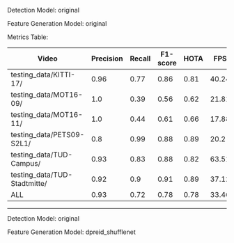 Detection Model: original

Feature Generation Model: original

Metrics Table:

| Video | Precision | Recall | F1-score | HOTA | FPS |
| --- | --- | --- | --- | --- | --- |
| testing_data/KITTI-17/ | 0.96 | 0.77 | 0.86 | 0.81 | 40.24 |
| testing_data/MOT16-09/ | 1.0 | 0.39 | 0.56 | 0.62 | 21.81 |
| testing_data/MOT16-11/ | 1.0 | 0.44 | 0.61 | 0.66 | 17.88 |
| testing_data/PETS09-S2L1/ | 0.8 | 0.99 | 0.88 | 0.89 | 20.2 |
| testing_data/TUD-Campus/ | 0.93 | 0.83 | 0.88 | 0.82 | 63.51 |
| testing_data/TUD-Stadtmitte/ | 0.92 | 0.9 | 0.91 | 0.89 | 37.12 |
| ALL | 0.93 | 0.72 | 0.78 | 0.78 | 33.46 |
---
Detection Model: original

Feature Generation Model: dpreid_shufflenet

